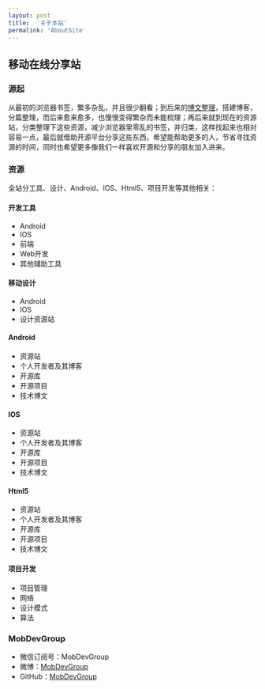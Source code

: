 ```yaml
---
layout: post
title:  '关于本站'
permalink: 'AboutSite'
---
```


## 移动在线分享站
### 源起
从最初的浏览器书签，繁多杂乱，并且很少翻看；到后来的[博文整理](http://yuxingxin.com)，搭建博客，分篇整理，而后来愈来愈多，也慢慢变得繁杂而未能梳理；再后来就到现在的资源站，分类整理下这些资源，减少浏览器里零乱的书签，并归类，这样找起来也相对容易一点，最后就借助开源平台分享这些东西，希望能帮助更多的人，节省寻找资源的时间，同时也希望更多像我们一样喜欢开源和分享的朋友加入进来。
### 资源
全站分工具、设计、Android、IOS、Html5、项目开发等其他相关：
#### 开发工具
* Android
* IOS
* 前端
* Web开发
* 其他辅助工具

#### 移动设计
* Android
* IOS
* 设计资源站

#### Android
* 资源站
* 个人开发者及其博客
* 开源库
* 开源项目
* 技术博文

#### IOS
* 资源站
* 个人开发者及其博客
* 开源库
* 开源项目
* 技术博文

#### Html5
* 资源站
* 个人开发者及其博客
* 开源库
* 开源项目
* 技术博文

#### 项目开发
* 项目管理
* 网络
* 设计模式
* 算法

### MobDevGroup
* 微信订阅号：MobDevGroup
* 微博：[MobDevGroup](http://weibo.com/mobdevgroup)
* GitHub：[MobDevGroup](http://github.com/mobdevgroup)
